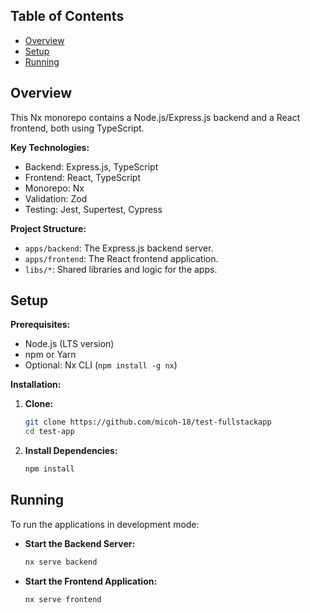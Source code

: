 ## Table of Contents

- [Overview](#overview)
- [Setup](#setup)
- [Running](#running)

## Overview

This Nx monorepo contains a Node.js/Express.js backend and a React frontend, both using TypeScript.

**Key Technologies:**

- Backend: Express.js, TypeScript
- Frontend: React, TypeScript
- Monorepo: Nx
- Validation: Zod
- Testing: Jest, Supertest, Cypress

**Project Structure:**

- `apps/backend`: The Express.js backend server.
- `apps/frontend`: The React frontend application.
- `libs/*`: Shared libraries and logic for the apps.

## Setup

**Prerequisites:**

- Node.js (LTS version)
- npm or Yarn
- Optional: Nx CLI (`npm install -g nx`)

**Installation:**

1.  **Clone:**
    ```bash
    git clone https://github.com/micoh-18/test-fullstackapp
    cd test-app
    ```
2.  **Install Dependencies:**
    ```bash
    npm install
    ```

## Running

To run the applications in development mode:

- **Start the Backend Server:**
  ```bash
  nx serve backend
  ```
- **Start the Frontend Application:**
  ```bash
  nx serve frontend
  ```
